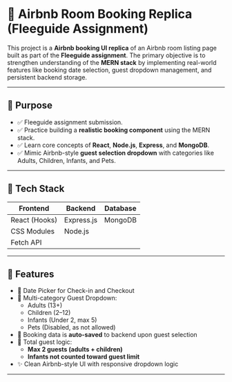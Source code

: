 # 🏡 Airbnb Room Booking Replica (Fleeguide Assignment)

This project is a **Airbnb booking UI replica** of an Airbnb room listing page built as part of the **Fleeguide assignment**. The primary objective is to strengthen understanding of the **MERN stack** by implementing real-world features like booking date selection, guest dropdown management, and persistent backend storage.

---

## 📌 Purpose

- ✅ Fleeguide assignment submission.
- ✅ Practice building a **realistic booking component** using the MERN stack.
- ✅ Learn core concepts of **React**, **Node.js**, **Express**, and **MongoDB**.
- ✅ Mimic Airbnb-style **guest selection dropdown** with categories like Adults, Children, Infants, and Pets.

---

## 🚀 Tech Stack

| Frontend       | Backend       | Database  |
|----------------|---------------|-----------|
| React (Hooks)  | Express.js    | MongoDB   |
| CSS Modules    | Node.js       |           |
| Fetch API      |               |           |

---

## 📸 Features

- 🔘 Date Picker for Check-in and Checkout
- 👤 Multi-category Guest Dropdown:
  - Adults (13+)
  - Children (2–12)
  - Infants (Under 2, max 5)
  - Pets (Disabled, as not allowed)
- 💾 Booking data is **auto-saved** to backend upon guest selection
- 🧠 Total guest logic:
  - **Max 2 guests (adults + children)**
  - **Infants not counted toward guest limit**
- ✨ Clean Airbnb-style UI with responsive dropdown logic

---
